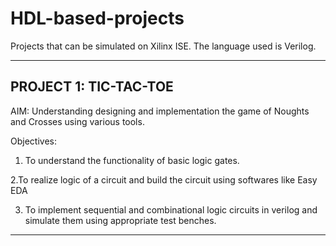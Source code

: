 # HDL-based-projects
Projects that can be simulated on Xilinx ISE. The language used is Verilog.

---------------------------------------------------------------------------------------
PROJECT 1: TIC-TAC-TOE
---------------------------------------------------------------------------------------

AIM: Understanding designing and implementation the game of Noughts and Crosses  using various tools.

Objectives:
1. To understand the functionality of basic logic gates.

2.To realize logic of a circuit and  build the circuit using softwares like Easy EDA

3. To implement sequential and combinational logic circuits in verilog and simulate them using appropriate test benches.

---------------------------------------------------------------------------------------

